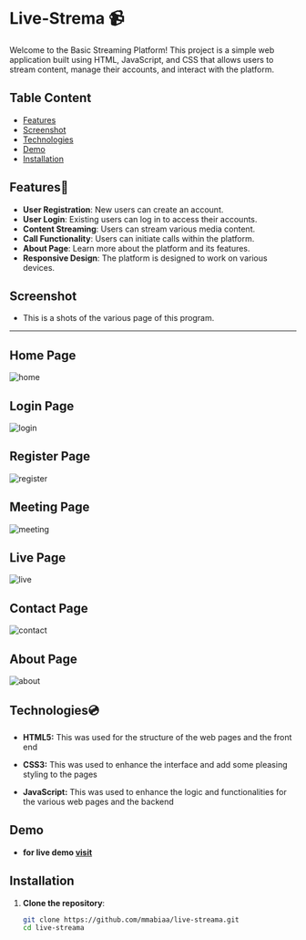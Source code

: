 # Live-Strema 📹

Welcome to the Basic Streaming Platform! This project is a simple web application built using HTML, JavaScript, and CSS that allows users to stream content, manage their accounts, and interact with the platform.

## Table Content
- [Features](#features)
- [Screenshot](#screenshot)
- [Technologies](#technologies)
- [Demo](#demo)
- [Installation](#installation)

## Features🪽

- **User Registration**: New users can create an account.
- **User Login**: Existing users can log in to access their accounts.
- **Content Streaming**: Users can stream various media content.
- **Call Functionality**: Users can initiate calls within the platform.
- **About Page**: Learn more about the platform and its features.
- **Responsive Design**: The platform is designed to work on various devices.

## Screenshot
- This is a shots of the various page of this program.
---
**Home Page**
---
![home](https://github.com/Mmabiaa/Live-Streama/blob/main/screenshots/home.jpg)

**Login Page**
---
![login](https://github.com/Mmabiaa/Live-Streama/blob/main/screenshots/login.jpg)

**Register Page**
---
![register](https://github.com/Mmabiaa/Live-Streama/blob/main/screenshots/register.jpg)

**Meeting Page**
---
![meeting](https://github.com/Mmabiaa/Live-Streama/blob/main/screenshots/meeting.jpg)

**Live Page**
---
![live](https://github.com/Mmabiaa/Live-Streama/blob/main/screenshots/live.jpg)

**Contact Page**
---
![contact](https://github.com/Mmabiaa/Live-Streama/blob/main/screenshots/register.jpg)

**About Page**
---
![about](https://github.com/Mmabiaa/Live-Streama/blob/main/screenshots/about.jpg)

## Technologies💿

- **HTML5:**
   This was used for the structure of the web pages and the front end
  
- **CSS3:**
   This was used to enhance the interface and add some pleasing styling to the pages
  
- **JavaScript:**
   This was used to enhance the logic and functionalities for the various web pages and the backend

## Demo
- **for live demo [visit](https://live-streama.vercel.app)**
 

## Installation

1. **Clone the repository**:
   ```bash
   git clone https://github.com/mmabiaa/live-streama.git
   cd live-streama
   ```

